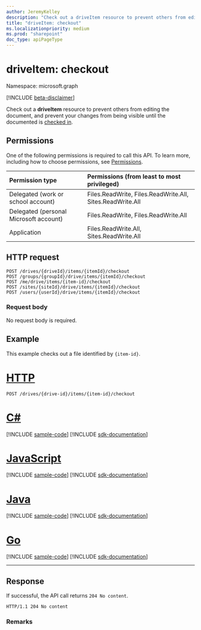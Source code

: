 ```yaml
---
author: JeremyKelley
description: "Check out a driveItem resource to prevent others from editing the document, and your changes from being visible until the documented is checked-in."
title: "driveItem: checkout"
ms.localizationpriority: medium
ms.prod: "sharepoint"
doc_type: apiPageType
---
```

# driveItem: checkout

Namespace: microsoft.graph

[!INCLUDE [beta-disclaimer](../../includes/beta-disclaimer.md)]

Check out a **driveItem** resource to prevent others from editing the document, and prevent your changes from being visible until the documented is [checked in](driveitem-checkin.md).

## Permissions

One of the following permissions is required to call this API. To learn more, including how to choose permissions, see [Permissions](/graph/permissions-reference).

|Permission type      | Permissions (from least to most privileged)              |
|:--------------------|:---------------------------------------------------------|
|Delegated (work or school account) | Files.ReadWrite, Files.ReadWrite.All, Sites.ReadWrite.All    |
|Delegated (personal Microsoft account) | Files.ReadWrite, Files.ReadWrite.All    |
|Application | Files.ReadWrite.All, Sites.ReadWrite.All |

## HTTP request

<!-- { "blockType": "ignored" } -->

```http
POST /drives/{driveId}/items/{itemId}/checkout
POST /groups/{groupId}/drive/items/{itemId}/checkout
POST /me/drive/items/{item-id}/checkout
POST /sites/{siteId}/drive/items/{itemId}/checkout
POST /users/{userId}/drive/items/{itemId}/checkout
```

### Request body

No request body is required.

## Example

This example checks out a file identified by `{item-id}`.


# [HTTP](#tab/http)
<!-- { "blockType": "request", "name": "checkout-item", "scopes": "files.readwrite", "target": "action" } -->

```http
POST /drives/{drive-id}/items/{item-id}/checkout
```

# [C#](#tab/csharp)
[!INCLUDE [sample-code](../includes/snippets/csharp/checkout-item-csharp-snippets.md)]
[!INCLUDE [sdk-documentation](../includes/snippets/snippets-sdk-documentation-link.md)]

# [JavaScript](#tab/javascript)
[!INCLUDE [sample-code](../includes/snippets/javascript/checkout-item-javascript-snippets.md)]
[!INCLUDE [sdk-documentation](../includes/snippets/snippets-sdk-documentation-link.md)]

# [Java](#tab/java)
[!INCLUDE [sample-code](../includes/snippets/java/checkout-item-java-snippets.md)]
[!INCLUDE [sdk-documentation](../includes/snippets/snippets-sdk-documentation-link.md)]

# [Go](#tab/go)
[!INCLUDE [sample-code](../includes/snippets/go/checkout-item-go-snippets.md)]
[!INCLUDE [sdk-documentation](../includes/snippets/snippets-sdk-documentation-link.md)]

---


## Response

If successful, the API call returns `204 No content`.

<!-- { "blockType": "response" } -->

```http
HTTP/1.1 204 No content
```

### Remarks


[item-resource]: ../resources/driveitem.md

<!--
{
  "type": "#page.annotation",
  "description": "Create a copy of an existing item.",
  "keywords": "copy existing item",
  "section": "documentation",
  "tocPath": "Items/Copy",
  "suppressions": [
  ]
}
-->



